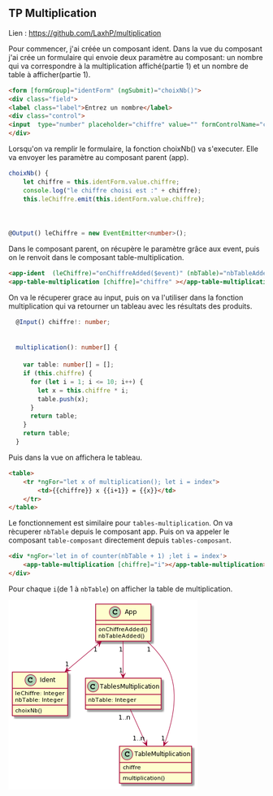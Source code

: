 ## TP Multiplication
Lien : https://github.com/LaxhP/multiplication

Pour commencer, j'ai créée un composant ident. Dans la vue du composant j'ai crée un formulaire qui envoie deux paramètre au composant: un nombre qui va correspondre à la multiplication affiché(partie 1) et un nombre de table à afficher(partie 1).
```html
<form [formGroup]="identForm" (ngSubmit)="choixNb()">
<div class="field">
<label class="label">Entrez un nombre</label>
<div class="control">
<input  type="number" placeholder="chiffre" value="" formControlName="chiffre">
</div>
```

Lorsqu'on va remplir le formulaire, la fonction choixNb() va s'executer. Elle va envoyer les paramètre au composant parent (app).

```ts
choixNb() {
    let chiffre = this.identForm.value.chiffre;
    console.log("le chiffre choisi est :" + chiffre);
    this.leChiffre.emit(this.identForm.value.chiffre);



@Output() leChiffre = new EventEmitter<number>();
```

Dans le composant parent, on récupère le paramètre grâce aux event, puis on le renvoit dans le composant table-multiplication.

```html
<app-ident  (leChiffre)="onChiffreAdded($event)" (nbTable)="nbTableAdded($event)"></app-ident>
<app-table-multiplication [chiffre]="chiffre" ></app-table-multiplication>
```



On va le récuperer grace au input, puis on va l'utiliser dans la fonction multiplication qui va retourner un tableau avec les résultats des produits. 


```ts
  @Input() chiffre!: number;


  multiplication(): number[] {

    var table: number[] = [];
    if (this.chiffre) {
      for (let i = 1; i <= 10; i++) {
        let x = this.chiffre * i;
        table.push(x);
      }
      return table;
    }
    return table;
  }
```

Puis dans la vue on affichera le tableau.

```html
<table>
    <tr *ngFor="let x of multiplication(); let i = index">
        <td>{{chiffre}} x {{i+1}} = {{x}}</td>
    </tr>
</table>
```

Le fonctionnement est similaire pour `tables-multiplication`. On va rècuperer `nbTable` depuis le composant app. Puis on va appeler le composant `table-composant` directement depuis `tables-composant`.

```html
<div *ngFor='let in of counter(nbTable + 1) ;let i = index'>
    <app-table-multiplication [chiffre]="i"></app-table-multiplication>
</div>
```
Pour chaque `i`(de 1 à `nbTable`) on afficher la table de multiplication.




![](uml.png)






